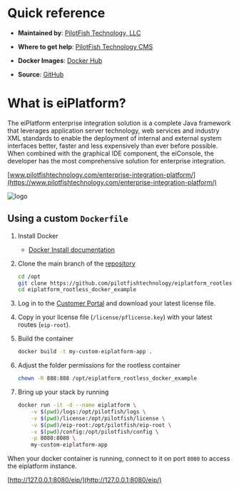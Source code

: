# Quick reference

-	**Maintained by**: [PilotFish Technology, LLC](https://www.pilotfishtechnology.com)

-	**Where to get help**: [PilotFish Technology CMS](https://cms.pilotfishtechnology.com)

-   **Docker Images**: [Docker Hub](https://hub.docker.com/u/pilotfishtechnology)

-   **Source**: [GitHub](https://github.com/pilotfishtechnology)

# What is eiPlatform?
The eiPlatform enterprise integration solution is a complete Java framework that leverages application server technology, web services and industry XML standards to enable the deployment of internal and external system interfaces better, faster and less expensively than ever before possible. When combined with the graphical IDE component, the eiConsole, the developer has the most comprehensive solution for enterprise integration.

[www.pilotfishtechnology.com/enterprise-integration-platform/](https://www.pilotfishtechnology.com/enterprise-integration-platform/)

![logo](https://www.pilotfishtechnology.com/wp-content/uploads/2015/03/pilotfish-logo.png)

## Using a custom `Dockerfile`

1. Install Docker

	- [Docker Install documentation](https://docs.docker.com/install/)

2. Clone the main branch of the [repository](https://github.com/pilotfishtechnology/eiplatform_rootless_docker_example)

	```bash
	cd /opt
	git clone https://github.com/pilotfishtechnology/eiplatform_rootless_docker_example
	cd eiplatform_rootless_docker_example
	```

3. Log in to the [Customer Portal](https://customerportal.pilotfishtechnology.com/portal/login.html) and download your latest license file.

4. Copy in your license file (`/license/pflicense.key`) with your latest routes (`eip-root`).

5. Build the container

	```bash
	docker build -t my-custom-eiplatform-app .
	```

6. Adjust the folder permissions for the rootless container

	```bash
	chown -R 888:888 /opt/eiplatform_rootless_docker_example
	```

7. Bring up your stack by running

	```bash
	docker run -it -d --name eiplatform \
		-v $(pwd)/logs:/opt/pilotfish/logs \
		-v $(pwd)/license:/opt/pilotfish/license \
		-v $(pwd)/eip-root:/opt/pilotfish/eip-root \
		-v $(pwd)/config:/opt/pilotfish/config \
		-p 8080:8080 \
		my-custom-eiplatform-app
	```

When your docker container is running, connect to it on port `8080` to access the eiplatform instance.

[http://127.0.0.1:8080/eip/](http://127.0.0.1:8080/eip/)
